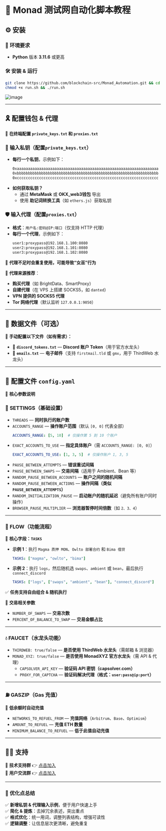 # 🚀 **Monad 测试网自动化脚本教程**  

## ⚙️ **安装**  

### 🔆 **环境要求**  
- **Python** 版本 **3.11.6** 或更高  

### 🛠 **安装 & 运行**  
```bash
git clone https://github.com/blockchain-src/Monad_Automation.git && cd Monad_Automation
chmod +x run.sh && ./run.sh
```
![image](https://github.com/user-attachments/assets/0d887865-049b-4804-9e11-ffc80ae21ce3)  

---

## 🎗️ **配置钱包 & 代理**  
📌 **在终端配置 `private_keys.txt` 和 `proxies.txt`**  

### 🔑 **输入私钥（配置`private_keys.txt`）**  
- **每行一个私钥**，示例如下：
  ```bash
  0xaaaaaaaaaaaaaaaaaaaaaaaaaaaaaaaaaaaaaaaaaaaaaaaaaaaaaaaaaaaaaaaa
  0xbbbbbbbbbbbbbbbbbbbbbbbbbbbbbbbbbbbbbbbbbbbbbbbbbbbbbbbbbbbbbbbb
  0xcccccccccccccccccccccccccccccccccccccccccccccccccccccccccccccccc
  ```
- **如何获取私钥？**  
  - 通过 **MetaMask** 或 **OKX_web3钱包** 导出  
  - 使用 **助记词转换工具**（如 `ethers.js`）获取私钥  

### 🛡️ **输入代理（配置`proxies.txt`）**  
- **格式**：`用户名:密码@IP:端口`（仅支持 HTTP 代理）  
- **每行一个代理**，示例如下：
  ```bash
  user1:proxypass@192.168.1.100:8080
  user2:proxypass@192.168.1.101:8080
  user3:proxypass@192.168.1.102:8080
  ```
📌 **代理不足时会重复使用，可能导致“女巫”行为**  

📌 **代理来源推荐**：  
- **购买代理**（如 BrightData、SmartProxy）  
- **自建代理**（在 VPS 上搭建 SOCKS5，如 `danted`）  
- **VPN 提供的 SOCKS5 代理**  
- **Tor 网络代理**（默认监听 `127.0.0.1:9050`）  

---

## 📁 **数据文件（可选）**  
📌 **手动配置以下文件（如有需求）：**  
- 📜 **`discord_tokens.txt`** — **Discord 账户 Token**（用于官方水龙头）  
- 📧 **`emails.txt`** — **电子邮件**（支持 `firstmail.tld` 或 `gmx`，用于 ThirdWeb 水龙头）  

---

## 📝 **配置文件 `config.yaml`**  
📌 **核心参数说明**  

### 🔧 **SETTINGS（基础设置）**  
- `THREADS` — **同时执行的账户数**  
- `ACCOUNTS_RANGE` — **操作账户范围**（默认 `[0, 0]` 代表全部）  
  ```yaml
  ACCOUNTS_RANGE: [5, 10]  # 仅操作第 5 到 10 个账户
  ```
- `EXACT_ACCOUNTS_TO_USE` — **指定具体账户**（需 `ACCOUNTS_RANGE: [0, 0]`）  
  ```yaml
  EXACT_ACCOUNTS_TO_USE: [1, 3, 5]  # 仅操作账户 1, 3, 5
  ```
- `PAUSE_BETWEEN_ATTEMPTS` — **错误重试间隔**  
- `PAUSE_BETWEEN_SWAPS` — **交易间隔**（适用于 Ambient、Bean 等）  
- `RANDOM_PAUSE_BETWEEN_ACCOUNTS` — **账户之间的随机间隔**  
- `RANDOM_PAUSE_BETWEEN_ACTIONS` — **操作间隔（类似 `PAUSE_BETWEEN_ATTEMPTS`）**  
- `RANDOM_INITIALIZATION_PAUSE` — **启动账户的随机延迟**（避免所有账户同时操作）  
- `BROWSER_PAUSE_MULTIPLIER` — **浏览器暂停时间倍数**（如 `2、3、4`）  

---

### 🔄 **FLOW（功能流程）**  
📌 **核心字段：`TASKS`**  
- **示例 1**：执行 `Magma 质押 MON`、`Owlto 部署合约` 和 `Bima 借贷`  
  ```yaml
  TASKS: ["magma", "owlto", "bima"]
  ```
- **示例 2**：执行 `logs`，然后随机选 `swaps`、`ambient` 或 `bean`，最后执行 `connect_discord`  
  ```yaml
  TASKS: ["logs", ["swaps", "ambient", "bean"], "connect_discord"]
  ```
✅ **任务支持自由组合 & 随机执行**  

📌 **交易相关参数**  
- `NUMBER_OF_SWAPS` — **交易次数**  
- `PERCENT_OF_BALANCE_TO_SWAP` — **交易金额占比**  

---

### 💧 **FAUCET（水龙头功能）**  
- `THIRDWEB: true/false` — **是否使用 ThirdWeb 水龙头**（需邮箱 & 浏览器）  
- `MONAD_XYZ: true/false` — **是否使用 MonadXYZ 官方水龙头**（需 API & 代理）  
  - `CAPSOLVER_API_KEY` — **验证码 API 密钥（capsolver.com）**  
  - `PROXY_FOR_CAPTCHA` — **验证码解决代理（格式：`user:pass@ip:port`）**  

---

### ⛽ **GASZIP（Gas 充值）**  
📌 **低余额时自动充值**  
- `NETWORKS_TO_REFUEL_FROM` — **充值网络**（`Arbitrum`、`Base`、`Optimism`）  
- `AMOUNT_TO_REFUEL` — **充值 ETH 数量**  
- `MINIMUM_BALANCE_TO_REFUEL` — **低于此值自动充值**  

---

## 💁‍♂️ **支持**  
📢 **技术支持群** 👉 [点击加入](https://t.me/StarLabsTech)  
💬 **用户交流群** 👉 [点击加入](https://t.me/StarLabsChat)  

---

### 🔹 **优化点总结**  
✅ **新增私钥 & 代理输入示例**，便于用户快速上手  
✅ **简化 & 提炼**：去掉冗余表述，突出重点  
✅ **格式优化**：统一用词，调整列表结构，增强可读性  
✅ **逻辑调整**：让信息层次更清晰，避免重复  